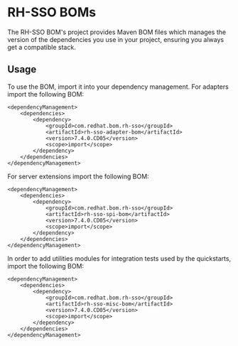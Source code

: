 RH-SSO BOMs
==========

The RH-SSO BOM's project provides Maven BOM files which manages the version of the dependencies you use in your project, ensuring you always get a compatible stack.

Usage
-----

To use the BOM, import it into your dependency management. For adapters import the following BOM:

    <dependencyManagement>
        <dependencies>
            <dependency>
                <groupId>com.redhat.bom.rh-sso</groupId>
                <artifactId>rh-sso-adapter-bom</artifactId>
                <version>7.4.0.CD05</version>
                <scope>import</scope>
            </dependency>
        </dependencies>
    </dependencyManagement>

For server extensions import the following BOM:

    <dependencyManagement>
        <dependencies>
            <dependency>
                <groupId>com.redhat.bom.rh-sso</groupId>
                <artifactId>rh-sso-spi-bom</artifactId>
                <version>7.4.0.CD05</version>
                <scope>import</scope>
            </dependency>
        </dependencies>
    </dependencyManagement>

In order to add utilities modules for integration tests used by the quickstarts, import the following BOM:

    <dependencyManagement>
        <dependencies>
            <dependency>
                <groupId>com.redhat.bom.rh-sso</groupId>
                <artifactId>rh-sso-misc-bom</artifactId>
                <version>7.4.0.CD05</version>
                <scope>import</scope>
            </dependency>
        </dependencies>
    </dependencyManagement>

